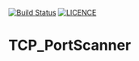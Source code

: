 [![Build Status](https://travis-ci.org/chikuwait/TCP_PortScanner.svg?branch=master)](https://travis-ci.org/chikuwait/TCP_PortScanner)
[![LICENCE](https://img.shields.io/dub/l/vibe-d.svg)](https://github.com/chikuwait/TCP_PortScanner/blob/master/LICENSE)
# TCP_PortScanner
